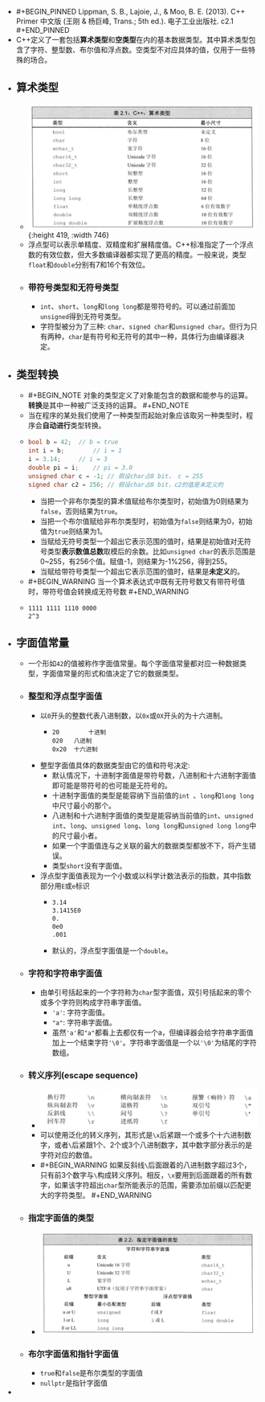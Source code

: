 - #+BEGIN_PINNED
  Lippman, S. B., Lajoie, J., & Moo, B. E. (2013). C++ Primer 中文版 (王刚 & 杨巨峰, Trans.; 5th ed.). 电子工业出版社. c2.1
  #+END_PINNED
- C++定义了一套包括**算术类型**和**空类型**在内的基本数据类型。其中算术类型包含了字符、整型数、布尔值和浮点数。空类型不对应具体的值，仅用于一些特殊的场合。
- ## 算术类型
	- ![image.png](../assets/image_1669689569835_0.png){:height 419, :width 746}
	- 浮点型可以表示单精度、双精度和扩展精度值。C++标准指定了一个浮点数的有效位数，但大多数编译器都实现了更高的精度。一般来说，类型`float`和`double`分别有7和16个有效位。
	- ### 带符号类型和无符号类型
		- `int`、`short`、`long`和`long long`都是带符号的。可以通过前面加`unsigned`得到无符号类型。
		- 字符型被分为了三种: `char`、`signed char`和`unsigned char`。但行为只有两种，`char`是有符号和无符号的其中一种，具体行为由编译器决定。
- ## 类型转换
	- #+BEGIN_NOTE
	  对象的类型定义了对象能包含的数据和能参与的运算。**转换**是其中一种被广泛支持的运算。
	  #+END_NOTE
	- 当在程序的某处我们使用了一种类型而起始对象应该取另一种类型时，程序会**自动进行**类型转换。
	- ```C++
	  bool b = 42; 	// b = true
	  int i = b;		// i = 1
	  i = 3.14;		// i = 3
	  double pi = i;	// pi = 3.0
	  unsigned char c = -1;	// 假设char占8 bit， c = 255
	  signed char c2 = 256;	// 假设char占8 bit，c2的值是未定义的
	  ```
		- 当把一个非布尔类型的算术值赋给布尔类型时，初始值为0则结果为`false`，否则结果为`true`。
		- 当把一个布尔值赋给非布尔类型时，初始值为`false`则结果为0，初始值为`true`则结果为1。
		- 当赋给无符号类型一个超出它表示范围的值时，结果是初始值对无符号类型**表示数值总数**取模后的余数。比如`unsigned char`的表示范围是0~255，有256个值。赋值-1，则结果为-1%256，得到255。
		- 当赋给带符号类型一个超出它表示范围的值时，结果是**未定义**的。
	- #+BEGIN_WARNING
	  当一个算术表达式中既有无符号数又有带符号值时，带符号值会转换成无符号数
	  #+END_WARNING
	- ```
	  1111 1111 1110 0000
	  2^3
	  ```
- ## 字面值常量
	- 一个形如`42`的值被称作字面值常量。每个字面值常量都对应一种数据类型，字面值常量的形式和值决定了它的数据类型。
	- ### 整型和浮点型字面值
		- 以`0`开头的整数代表八进制数，以`0x`或`0X`开头的为十六进制。
			- ```text
			  20 		十进制
			  020 	八进制
			  0x20 	十六进制
			  ```
		- 整型字面值具体的数据类型由它的值和符号决定:
			- 默认情况下，十进制字面值是带符号数，八进制和十六进制字面值即可能是带符号的也可能是无符号的。
			- 十进制字面值的类型是能容纳下当前值的`int `、`long`和`long long`中尺寸最小的那个。
			- 八进制和十六进制字面值的类型是能容纳当前值的`int`、`unsigned int`、`long`、`unsigned long`、`long long`和`unsigned long long`中的尺寸最小者。
			- 如果一个字面值连与之关联的最大的数据类型都放不下，将产生错误。
			- 类型`short`没有字面值。
		- 浮点型字面值表现为一个小数或以科学计数法表示的指数，其中指数部分用`E`或`e`标识
			- ```text
			  3.14
			  3.1415E0
			  0.
			  0e0
			  .001
			  ```
			- 默认的，浮点型字面值是一个`double`。
	- ### 字符和字符串字面值
		- 由单引号括起来的一个字符称为`char`型字面值，双引号括起来的零个或多个字符则构成字符串字面值。
			- `'a'`: 字符字面值。
			- `"a"`: 字符串字面值。
			- 虽然`'a'`和`"a"`都看上去都仅有一个a，但编译器会给字符串字面值加上一个结束字符`'\0'`。字符串字面值是一个以`'\0'`为结尾的字符数组。
	- ### 转义序列(escape sequence)
		- ![image.png](../assets/image_1669703520819_0.png)
		- 可以使用泛化的转义序列，其形式是`\x`后紧跟一个或多个十六进制数字，或者`\`后紧跟1个、2个或3个八进制数字，其中数字部分表示的是字符对应的数值。
		- #+BEGIN_WARNING
		  如果反斜线`\`后面跟着的八进制数字超过3个，只有前3个数字与`\`构成转义序列。相反，`\x`要用到后面跟着的所有数字，如果该字符超出`char`型所能表示的范围，需要添加前缀以匹配更大的字符类型。
		  #+END_WARNING
	- ### 指定字面值的类型
		- ![image.png](../assets/image_1669703975581_0.png)
	- ### 布尔字面值和指针字面值
		- `true`和`false`是布尔类型的字面值
		- `nullptr`是指针字面值
-